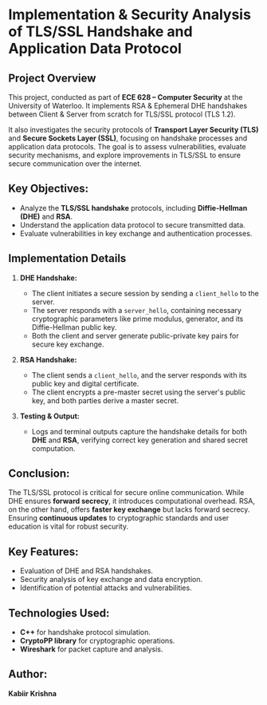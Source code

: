 # Implementation & Security Analysis of TLS/SSL Handshake and Application Data Protocol

## Project Overview
This project, conducted as part of **ECE 628 – Computer Security** at the University of Waterloo. It implements RSA & Ephemeral DHE handshakes between Client & Server from scratch for TLS/SSL protocol (TLS 1.2).

It also investigates the security protocols of **Transport Layer Security (TLS)** and **Secure Sockets Layer (SSL)**, focusing on handshake processes and application data protocols. The goal is to assess vulnerabilities, evaluate security mechanisms, and explore improvements in TLS/SSL to ensure secure communication over the internet.

## Key Objectives:
- Analyze the **TLS/SSL handshake** protocols, including **Diffie-Hellman (DHE)** and **RSA**.
- Understand the application data protocol to secure transmitted data.
- Evaluate vulnerabilities in key exchange and authentication processes.
  
## Implementation Details
1. **DHE Handshake:**
   - The client initiates a secure session by sending a `client_hello` to the server. 
   - The server responds with a `server_hello`, containing necessary cryptographic parameters like prime modulus, generator, and its Diffie-Hellman public key.
   - Both the client and server generate public-private key pairs for secure key exchange.
  
2. **RSA Handshake:**
   - The client sends a `client_hello`, and the server responds with its public key and digital certificate.
   - The client encrypts a pre-master secret using the server's public key, and both parties derive a master secret.
  
3. **Testing & Output:**
   - Logs and terminal outputs capture the handshake details for both **DHE** and **RSA**, verifying correct key generation and shared secret computation.

## Conclusion:
The TLS/SSL protocol is critical for secure online communication. While DHE ensures **forward secrecy**, it introduces computational overhead. RSA, on the other hand, offers **faster key exchange** but lacks forward secrecy. Ensuring **continuous updates** to cryptographic standards and user education is vital for robust security.

## Key Features:
- Evaluation of DHE and RSA handshakes.
- Security analysis of key exchange and data encryption.
- Identification of potential attacks and vulnerabilities.

## Technologies Used:
- **C++** for handshake protocol simulation.
- **CryptoPP library** for cryptographic operations.
- **Wireshark** for packet capture and analysis.

## Author:
**Kabiir Krishna**